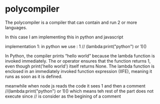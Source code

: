 # polycompiler

The polycompiler is a compiler that can contain and run 2 or more languages.

In this case I am implementing this in python and javascript

implementation 1:
in python we use :
1 // (lambda:print("python") or 1)()

In Python, the compiler prints “hello world” because the lambda function is invoked immediately. The or operator ensures that the function returns 1, even though print('hello world') itself returns None. The lambda function is enclosed in an immediately invoked function expression (IIFE), meaning it runs as soon as it is defined.

meanwhile when node js reads the code it sees 1 and then a comment //(lambda:print("python") or 1)() which means teh rest of the part does not execute since // is consider as the begining of a comment


